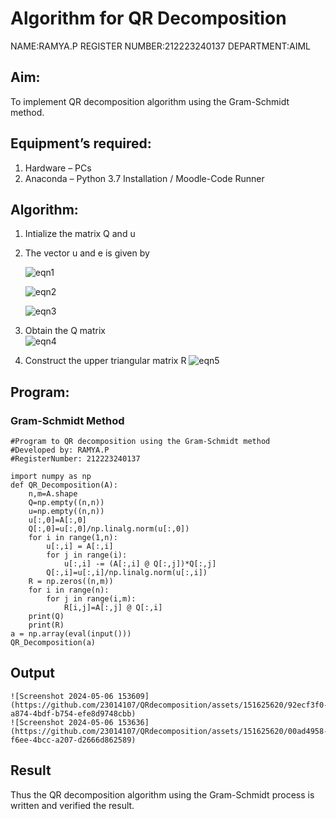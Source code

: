# Algorithm for QR Decomposition

NAME:RAMYA.P
REGISTER NUMBER:212223240137
DEPARTMENT:AIML

## Aim:
To implement QR decomposition algorithm using the Gram-Schmidt method.
## Equipment’s required:
1.	Hardware – PCs
2.	Anaconda – Python 3.7 Installation / Moodle-Code Runner
## Algorithm:
1.	Intialize the matrix Q and u
2.	The vector u and e is given by

    ![eqn1](./ex4.jpg)

    ![eqn2](./ex6.jpg)

    ![eqn3](./ex3.jpg)

3.	Obtain the Q matrix   
    ![eqn4](./ex1.jpg)
4.	Construct the upper triangular matrix R
    ![eqn5](./ex2.jpg)

## Program:
### Gram-Schmidt Method
```
#Program to QR decomposition using the Gram-Schmidt method
#Developed by: RAMYA.P
#RegisterNumber: 212223240137

import numpy as np
def QR_Decomposition(A):
    n,m=A.shape
    Q=np.empty((n,n))
    u=np.empty((n,n))
    u[:,0]=A[:,0]
    Q[:,0]=u[:,0]/np.linalg.norm(u[:,0])
    for i in range(1,n):
        u[:,i] = A[:,i]
        for j in range(i):
            u[:,i] -= (A[:,i] @ Q[:,j])*Q[:,j]
        Q[:,i]=u[:,i]/np.linalg.norm(u[:,i])
    R = np.zeros((n,m))
    for i in range(n):
        for j in range(i,m):
            R[i,j]=A[:,j] @ Q[:,i]
    print(Q)
    print(R)
a = np.array(eval(input()))
QR_Decomposition(a)
```
## Output
```
![Screenshot 2024-05-06 153609](https://github.com/23014107/QRdecomposition/assets/151625620/92ecf3f0-a874-4bdf-b754-efe8d9748cbb)
![Screenshot 2024-05-06 153636](https://github.com/23014107/QRdecomposition/assets/151625620/00ad4958-f6ee-4bcc-a207-d2666d862589)
```
## Result
Thus the QR decomposition algorithm using the Gram-Schmidt process is written and verified the result.

